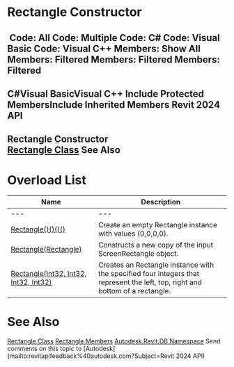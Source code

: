 # Rectangle Constructor

﻿
 Code: All Code: Multiple Code: C# Code: Visual Basic Code: Visual C++  Members: Show All Members: Filtered Members: Filtered Members: Filtered   
---  
C#Visual BasicVisual C++
Include Protected MembersInclude Inherited Members
Revit 2024 API  
---  
Rectangle Constructor   
[Rectangle Class](c49d8b69-5d11-9f69-5f75-c36ad45ff77b.md "Rectangle Class") See Also  
---  
# Overload List
| Name | Description |
| --- | --- |
| --- | --- | --- |
| [Rectangle()()()()](41ab4079-28ae-7edc-81d4-ab5ad14b6ccb.md "Rectangle Constructor") | Create an empty Rectangle instance with values (0,0,0,0). |
| [Rectangle(Rectangle)](bdc9f8a5-6198-d3bb-0060-75f96b7a4261.md "Rectangle Constructor \(Rectangle\)") | Constructs a new copy of the input ScreenRectangle object. |
| [Rectangle(Int32, Int32, Int32, Int32)](28a8234c-ed1b-0d1f-ec7c-a704e11bfe1b.md "Rectangle Constructor \(Int32, Int32, Int32, Int32\)") | Creates an Rectangle instance with the specified four integers that represent the left, top, right and bottom of a rectangle. |

# See Also
[Rectangle Class](c49d8b69-5d11-9f69-5f75-c36ad45ff77b.md "Rectangle Class")
[Rectangle Members](c9359bb1-dc72-395a-ebee-34c8c93f9aad.md "Rectangle Members")
[Autodesk.Revit.DB Namespace](87546ba7-461b-c646-cbb1-2cb8f5bff8b2.md "Autodesk.Revit.DB Namespace")
Send comments on this topic to [Autodesk](mailto:revitapifeedback%40autodesk.com?Subject=Revit 2024 API)